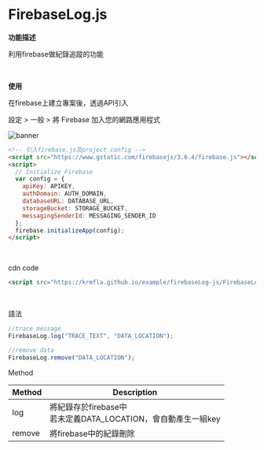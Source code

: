 # FirebaseLog.js

<b>功能描述</b>

利用firebase做紀錄追蹤的功能

<br />

<b>使用</b>

在firebase上建立專案後，透過API引入

設定 > 一般 > 將 Firebase 加入您的網路應用程式

![banner](https://github.com/krmfla/JS-Factory/blob/master/firebaseLog-js/setting.jpg "Firebase")

```html
<!-- 引入firebase.js及project config -->
<script src="https://www.gstatic.com/firebasejs/3.6.4/firebase.js"></script>
<script>
  // Initialize Firebase
  var config = {
    apiKey: APIKEY,
    authDomain: AUTH_DOMAIN, 
    databaseURL: DATABASE_URL,
    storageBucket: STORAGE_BUCKET,
    messagingSenderId: MESSAGING_SENDER_ID
  };
  firebase.initializeApp(config);
</script>
```

<br />

cdn code
```html
<script src="https://krmfla.github.io/example/firebaseLog-js/FirebaseLog.js"></script>
```

<br />

語法

```javascript
//trace message
FirebaseLog.log("TRACE_TEXT", "DATA_LOCATION");

//remove data
FirebaseLog.remove("DATA_LOCATION");
```

Method

Method | Description
------ | -----------
log    | 將紀錄存於firebase中 <br /> 若未定義DATA_LOCATION，會自動產生一組key
remove | 將firebase中的紀錄刪除
